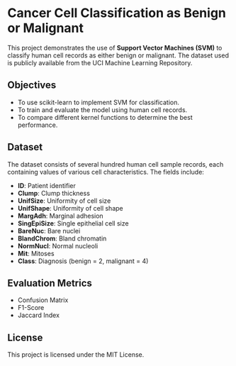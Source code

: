 # Cancer Cell Classification as Benign or Malignant

This project demonstrates the use of **Support Vector Machines (SVM)** to classify human cell records as either benign or malignant. The dataset used is publicly available from the UCI Machine Learning Repository.

## Objectives

- To use scikit-learn to implement SVM for classification.
- To train and evaluate the model using human cell records.
- To compare different kernel functions to determine the best performance.

## Dataset

The dataset consists of several hundred human cell sample records, each containing values of various cell characteristics. The fields include:

- **ID**: Patient identifier
- **Clump**: Clump thickness
- **UnifSize**: Uniformity of cell size
- **UnifShape**: Uniformity of cell shape
- **MargAdh**: Marginal adhesion
- **SingEpiSize**: Single epithelial cell size
- **BareNuc**: Bare nuclei
- **BlandChrom**: Bland chromatin
- **NormNucl**: Normal nucleoli
- **Mit**: Mitoses
- **Class**: Diagnosis (benign = 2, malignant = 4)

## Evaluation Metrics

- Confusion Matrix
- F1-Score
- Jaccard Index

## License

This project is licensed under the MIT License.

